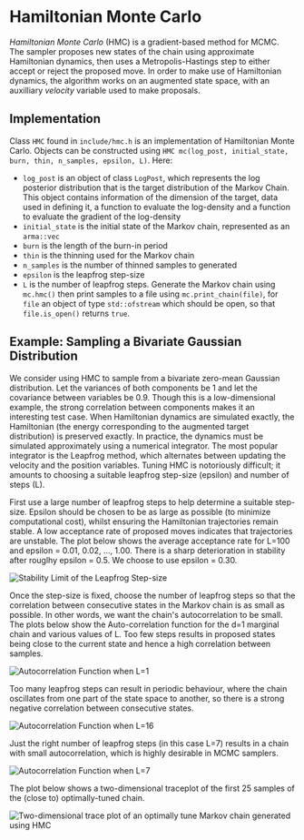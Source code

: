# Hamiltonian Monte Carlo

<em>Hamiltonian Monte Carlo</em> (HMC) is a gradient-based method for MCMC. The sampler proposes new states of the chain using approximate Hamiltonian dynamics, then uses a Metropolis-Hastings step to either accept or reject the proposed move. In order to make use of Hamiltonian dynamics, the algorithm works on an augmented state space, with an auxilliary <em>velocity</em> variable used to make proposals.

## Implementation

Class `HMC` found in `include/hmc.h` is an implementation of Hamiltonian Monte Carlo. Objects can be constructed using `HMC mc(log_post, initial_state, burn, thin, n_samples, epsilon, L)`. Here:
* `log_post` is an object of class `LogPost`, which represents the log posterior distribution that is the target distribution of the Markov Chain. This object contains information of the dimension of the target, data used in defining it, a function to evaluate the log-density and a function to evaluate the gradient of the log-density
* `initial_state` is the initial state of the Markov chain, represented as an `arma::vec`
* `burn` is the length of the burn-in period
* `thin` is the thinning used for the Markov chain
* `n_samples` is the number of thinned samples to generated
* `epsilon` is the leapfrog step-size
* `L` is the number of leapfrog steps.
Generate the Markov chain using `mc.hmc()` then print samples to a file using `mc.print_chain(file)`, for `file` an object of type `std::ofstream` which should be open, so that `file.is_open()` returns `true`.

## Example: Sampling a Bivariate Gaussian Distribution

We consider using HMC to sample from a bivariate zero-mean Gaussian distribution. Let the variances of both components be 1 and let the covariance between variables be 0.9. Though this is a low-dimensional example, the strong correlation between components makes it an interesting test case. When Hamiltonian dynamics are simulated exactly, the Hamiltonian (the energy corresponding to the augmented target distribution) is preserved exactly. In practice, the dynamics must be simulated approximately using a numerical integrator. The most popular integrator is the Leapfrog method, which alternates between updating the velocity and the position variables. Tuning HMC is notoriously difficult; it amounts to choosing a suitable leapfrog step-size (epsilon) and number of steps (L).

First use a large number of leapfrog steps to help determine a suitable step-size. Epsilon should be chosen to be as large as possible (to minimize computational cost), whilst ensuring the Hamiltonian trajectories remain stable. A low acceptance rate of proposed moves indicates that trajectories are unstable. The plot below shows the average acceptance rate for L=100 and epsilon = 0.01, 0.02, ..., 1.00. There is a sharp deterioration in stability after rouglhy epsilon = 0.5. We choose to use epsilon = 0.30.

![Stability Limit of the Leapfrog Step-size](https://github.com/mckimmh/mcmc/blob/main/images/leapfrog_step_size.png)

Once the step-size is fixed, choose the number of leapfrog steps so that the correlation between consecutive states in the Markov chain is as small as possible. In other words, we want the chain's autocorrelation to be small. The plots below show the Auto-correlation function for the d=1 marginal chain and various values of L. Too few steps results in proposed states being close to the current state and hence a high correlation between samples.

![Autocorrelation Function when L=1](https://github.com/mckimmh/mcmc/blob/main/images/acf_L1_d1.png)

Too many leapfrog steps can result in periodic behaviour, where the chain oscillates from one part of the state space to another, so there is a strong negative correlation between consecutive states.

![Autocorrelation Function when L=16](https://github.com/mckimmh/mcmc/blob/main/images/acf_L16_d1.png)

Just the right number of leapfrog steps (in this case L=7) results in a chain with small autocorrelation, which is highly desirable in MCMC samplers.

![Autocorrelation Function when L=7](https://github.com/mckimmh/mcmc/blob/main/images/acf_L7_d1.png)

The plot below shows a two-dimensional traceplot of the first 25 samples of the (close to) optimally-tuned chain.

![Two-dimensional trace plot of an optimally tune Markov chain generated using HMC](https://github.com/mckimmh/mcmc/blob/main/images/trace_plot2d.png)
